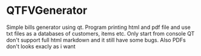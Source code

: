 # QTFVGenerator
Simple bills generator using qt. 
Program printing html and pdf file and use txt files as a databases of customers, items etc.
Only start from console
QT don't support full html markdown and it still have some bugs. Also PDFs don't looks exacly as i want
